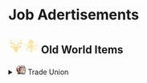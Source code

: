 # Job Adertisements

## <img src="./doc/job_adertisements/icon_session_moderate.png" width="30" /><img src="./doc/job_adertisements/icon_session_sunken_treasure.png" width="30" /> Old World Items

<details>
  <summary><img src="./doc/job_adertisements/icon_building_trade_union.png" width="20" /> Trade Union</summary>

- <details>
  <summary><img src="./doc/job_adertisements/forestry/icon_forestry_1.png" width="20" /><img src="./doc/job_adertisements/forestry/icon_forestry_2.png" width="20" /> Forestry</summary>

  - <img src="./doc/job_adertisements/forestry/icon_forestry_1.png" width="20" /> "Common/Uncommon/Rare"

    - <img src="./doc/job_adertisements/forestry/icon_worker_406.png" width="20" /> Rumrunner
    - <img src="./doc/job_adertisements/forestry/icon_torcedor_709.png" width="20" /> Lector
    - <img src="./doc/job_adertisements/forestry/icon_worker_104.png" width="20" /> Lumberjack
    - <img src="./doc/job_adertisements/forestry/icon_shepherd_507.png" width="20" /> Poacher
    - <img src="./doc/job_adertisements/forestry/icon_worker_211.png" width="20" /> Burner
      - <img src="./doc/job_adertisements/icon_black.png" width="10" />
    - <img src="./doc/job_adertisements/forestry/icon_farmer_201_b.png" width="20" /> Forester
    - <img src="./doc/job_adertisements/forestry/icon_shepherd_514.png" width="20" /> Trapper
    - <img src="./doc/job_adertisements/forestry/icon_worker_413.png" width="20" /> Joiner
    - <img src="./doc/job_adertisements/forestry/icon_worker_404.png" width="20" /> Kilnkeeper
    - <img src="./doc/job_adertisements/forestry/icon_worker_208.png" width="20" /> Iron Founder
      - <img src="./doc/job_adertisements/icon_black.png" width="10" />
    - <img src="./doc/job_adertisements/forestry/icon_explorer_716.png" width="20" /> Park Ranger
    - <img src="./doc/job_adertisements/forestry/icon_hunter_native.png" width="20" /> Expert Hunter

  - <img src="./doc/job_adertisements/forestry/icon_forestry_2.png" width="20" /> "Epic/Legendary"

    - <img src="./doc/job_adertisements/forestry/icon_forester_401.png" width="20" /> Miss Rodriguez
    - <img src="./doc/job_adertisements/forestry/icon_hunter_common.png" width="20" /> Wild Frontiersman Steen
      - <img src="./doc/job_adertisements/icon_black.png" width="10" />
    - <img src="./doc/job_adertisements/forestry/icon_hunter_300.png" width="20" /> Ursula Green

</details>

</details>
